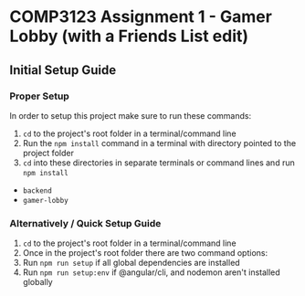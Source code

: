 COMP3123 Assignment 1 - Gamer Lobby (with a Friends List edit)
======
## Initial Setup Guide
### Proper Setup
In order to setup this project make sure to run these commands:
1. `cd` to the project's root folder in a terminal/command line
2. Run the `npm install` command in a terminal with directory pointed to the project folder
3. `cd` into these directories in separate terminals or command lines and run `npm install`
 * `backend`
 * `gamer-lobby`

### Alternatively / Quick Setup Guide
1. `cd` to the project's root folder in a terminal/command line
2. Once in the project's root folder there are two command options:
 1. Run `npm run setup` if all global dependencies are installed
 2. Run `npm run setup:env` if @angular/cli, and nodemon aren't installed globally
